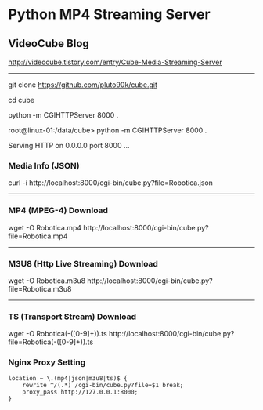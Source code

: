Python MP4 Streaming Server
===========================

VideoCube Blog
--------------

http://videocube.tistory.com/entry/Cube-Media-Streaming-Server
* * *


git clone https://github.com/pluto90k/cube.git

cd cube

python -m CGIHTTPServer 8000 .

root@linux-01:/data/cube> python -m CGIHTTPServer 8000 .

Serving HTTP on 0.0.0.0 port 8000 ...

### Media Info (JSON)

curl -i http://localhost:8000/cgi-bin/cube.py?file=Robotica.json

* * *

### MP4 (MPEG-4) Download

wget -O Robotica.mp4 http://localhost:8000/cgi-bin/cube.py?file=Robotica.mp4

* * *

### M3U8 (Http Live Streaming) Download

wget -O Robotica.m3u8 http://localhost:8000/cgi-bin/cube.py?file=Robotica.m3u8

* * *

### TS (Transport Stream) Download

wget -O Robotica(-([0-9]+)).ts http://localhost:8000/cgi-bin/cube.py?file=Robotica(-([0-9]+)).ts


### Nginx Proxy Setting
	location ~ \.(mp4|json|m3u8|ts)$ {
        rewrite ^/(.*) /cgi-bin/cube.py?file=$1 break;
        proxy_pass http://127.0.0.1:8000;
    }
